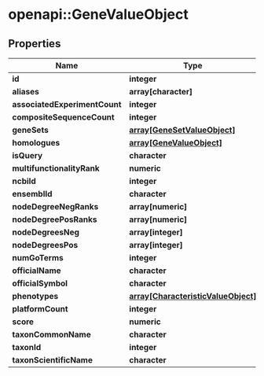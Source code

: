 # openapi::GeneValueObject


## Properties
Name | Type | Description | Notes
------------ | ------------- | ------------- | -------------
**id** | **integer** |  | [optional] 
**aliases** | **array[character]** |  | [optional] 
**associatedExperimentCount** | **integer** |  | [optional] 
**compositeSequenceCount** | **integer** |  | [optional] 
**geneSets** | [**array[GeneSetValueObject]**](GeneSetValueObject.md) |  | [optional] 
**homologues** | [**array[GeneValueObject]**](GeneValueObject.md) |  | [optional] 
**isQuery** | **character** |  | [optional] 
**multifunctionalityRank** | **numeric** |  | [optional] 
**ncbiId** | **integer** |  | [optional] 
**ensemblId** | **character** |  | [optional] 
**nodeDegreeNegRanks** | **array[numeric]** |  | [optional] 
**nodeDegreePosRanks** | **array[numeric]** |  | [optional] 
**nodeDegreesNeg** | **array[integer]** |  | [optional] 
**nodeDegreesPos** | **array[integer]** |  | [optional] 
**numGoTerms** | **integer** |  | [optional] 
**officialName** | **character** |  | [optional] 
**officialSymbol** | **character** |  | [optional] 
**phenotypes** | [**array[CharacteristicValueObject]**](CharacteristicValueObject.md) |  | [optional] 
**platformCount** | **integer** |  | [optional] 
**score** | **numeric** |  | [optional] 
**taxonCommonName** | **character** |  | [optional] 
**taxonId** | **integer** |  | [optional] 
**taxonScientificName** | **character** |  | [optional] 


